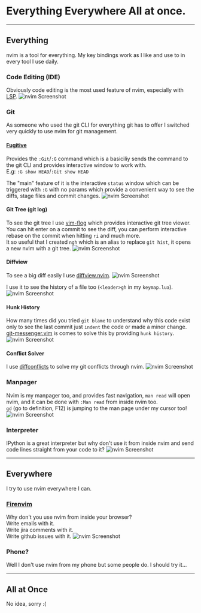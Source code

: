 # Everything Everywhere All at once.

---

## Everything
nvim is a tool for everything.
My key bindings work as I like and use to in every tool I use daily.

### Code Editing (IDE)
Obviously code editing is the most used feature of nvim, especially with [LSP](https://microsoft.github.io/language-server-protocol/).
![nvim Screenshot](./preview.png)

### Git
As someone who used the git CLI for everything git has to offer I switched very quickly to use nvim for git management.

#### [Fugitive](https://github.com/tpope/vim-fugitive)
Provides the `:Git`/`:G` command which is a basiciliy sends the command to the git CLI and provides interactive window to work with. \
E.g: `:G show HEAD`/`:Git show HEAD`

The "main" feature of it is the interactive `status` window which can be triggered with `:G` with no params which provide a convenient way to see the diffs, stage files and commit changes.
![nvim Screenshot](./fugitive.png)

#### Git Tree (git log)
To see the git tree I use [vim-flog](https://github.com/rbong/vim-flog) which provides interactive git tree viewer. \
You can hit enter on a commit to see the diff, you can perform interactive rebase on the commit when hitting `ri` and much more. \
It so useful that I created `ngh` which is an alias to replace `git hist`, it opens a new nvim with a git tree.
![nvim Screenshot](./flog.png)

#### Diffview
To see a big diff easily I use [diffview.nvim](https://github.com/sindrets/diffview.nvim).
![nvim Screenshot](./diffview_diff.png)

I use it to see the history of a file too (`<leader>gh` in my `keymap.lua`).
![nvim Screenshot](./diffview_hist.png)

#### Hunk History
How many times did you tried `git blame` to understand why this code exist only to see the last commit just `indent` the code or made a minor change. \
[git-messenger.vim](https://github.com/rhysd/git-messenger.vim) is comes to solve this by providing `hunk history`.
![nvim Screenshot](./hunk_history.png)

#### Conflict Solver
I use [diffconflicts](https://github.com/whiteinge/diffconflicts) to solve my git conflicts through nvim.
![nvim Screenshot](./conflict.png)

### Manpager
Nvim is my manpager too, and provides fast navigation, `man read` will open nvim, and it can be done with `:Man read` from inside nvim too. \
`gd` (go to definition, F12) is jumping to the man page under my cursor too!
![nvim Screenshot](./manpager.png)

### Interpreter
IPython is a great interpreter but why don't use it from inside nvim and send code lines straight from your code to it?
![nvim Screenshot](./ipython.png)

---

## Everywhere
I try to use nvim everywhere I can.

### [Firenvim](https://github.com/glacambre/firenvim)
Why don't you use nvim from inside your browser? \
Write emails with it. \
Write jira comments with it. \
Write github issues with it.
![nvim Screenshot](./firenvim.png)

### Phone?
Well I don't use nvim from my phone but some people do. I should try it...

---

## All at Once
No idea, sorry :(
